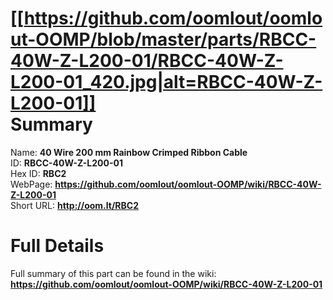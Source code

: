 
[[https://github.com/oomlout/oomlout-OOMP/blob/master/parts/RBCC-40W-Z-L200-01/RBCC-40W-Z-L200-01_420.jpg|alt=RBCC-40W-Z-L200-01]]     
Summary
=================
  
Name: __40 Wire 200 mm Rainbow Crimped Ribbon Cable__    
ID: __RBCC-40W-Z-L200-01__   
Hex ID: __RBC2__   
WebPage: __https://github.com/oomlout/oomlout-OOMP/wiki/RBCC-40W-Z-L200-01__   
Short URL: __http://oom.lt/RBC2__   

Full Details
==========================
Full summary of this part can be found in the wiki:   
__https://github.com/oomlout/oomlout-OOMP/wiki/RBCC-40W-Z-L200-01__    

